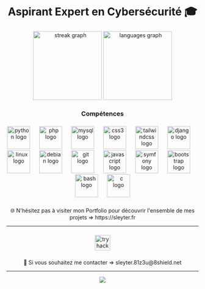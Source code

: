 <h1 align="center">Aspirant Expert en Cybersécurité 🎓</h1>

###

<div align="center">
  <img src="https://streak-stats.demolab.com?user=sleyter-monteiro&locale=fr&mode=daily&theme=dracula&hide_border=true&border_radius=5&date_format=j/n[/Y]&order=3" height="180" alt="streak graph"  />
  <img src="https://github-readme-stats.vercel.app/api/top-langs?username=sleyter-monteiro&locale=fr&hide_title=false&layout=compact&card_width=320&langs_count=6&theme=dracula&hide_border=true&order=2" height="180" alt="languages graph"  />
</div>

###

<h3 align="center">Compétences</h3>

###

<div align="center">
  <img src="https://cdn.jsdelivr.net/gh/devicons/devicon/icons/python/python-original.svg" height="60" alt="python logo"  />
  <img width="16" />
  <img src="https://cdn.jsdelivr.net/gh/devicons/devicon/icons/php/php-original.svg" height="60" alt="php logo"  />
  <img width="16" />
  <img src="https://cdn.simpleicons.org/mysql/4479A1" height="60" alt="mysql logo"  />
  <img width="16" />
  <img src="https://cdn.jsdelivr.net/gh/devicons/devicon/icons/css3/css3-original.svg" height="60" alt="css3 logo"  />
  <img width="16" />
  <img src="https://cdn.simpleicons.org/tailwindcss/06B6D4" height="60" alt="tailwindcss logo"  />
  <img width="16" />
  <img src="https://cdn.simpleicons.org/django/092E20" height="60" alt="django logo"  />
  <img width="16" />
  <img src="https://cdn.jsdelivr.net/gh/devicons/devicon/icons/linux/linux-original.svg" height="60" alt="linux logo"  />
  <img width="16" />
  <img src="https://cdn.jsdelivr.net/gh/devicons/devicon/icons/debian/debian-original.svg" height="60" alt="debian logo"  />
  <img width="16" />
  <img src="https://cdn.jsdelivr.net/gh/devicons/devicon/icons/git/git-original.svg" height="60" alt="git logo"  />
  <img width="16" />
  <img src="https://cdn.jsdelivr.net/gh/devicons/devicon/icons/javascript/javascript-original.svg" height="60" alt="javascript logo"  />
  <img width="16" />
  <img src="https://skillicons.dev/icons?i=symfony" height="60" alt="symfony logo"  />
  <img width="16" />
  <img src="https://cdn.jsdelivr.net/gh/devicons/devicon/icons/bootstrap/bootstrap-original.svg" height="60" alt="bootstrap logo"  />
  <img width="16" />
  <img src="https://cdn.simpleicons.org/gnubash/4EAA25" height="60" alt="bash logo"  />
  <img width="16" />
  <img src="https://skillicons.dev/icons?i=c" height="60" alt="c logo"  />
</div>

###

<p align="center">🌐 N'hésitez pas à visiter mon Portfolio pour découvrir l'ensemble de mes projets => https://sleyter.fr</p>
<hr>


###

<div align="center">
  <a href="https://tryhackme.com/p/sleyter" target="_blank">
    <img src="https://img.shields.io/static/v1?message=TryHackMe&logo=tryhackme&label=&color=88cc14&logoColor=white&labelColor=&style=flat" height="40" alt="tryhackme logo"  />
  </a>
</div>

###

<p align="center">📩 Si vous souhaitez me contacter => sleyter.81z3u@8shield.net</p>
<hr>

<div align="center">
  <img height="" src="https://media.giphy.com/media/v1.Y2lkPTc5MGI3NjExcGxoaG8zdmp2cjNwdjljMnhxdGh6NmowMmwwZmc5NHJweDE2eHdtdyZlcD12MV9pbnRlcm5hbF9naWZfYnlfaWQmY3Q9Zw/12W5Sg2koWYnwA/giphy.gif"  />
</div>
